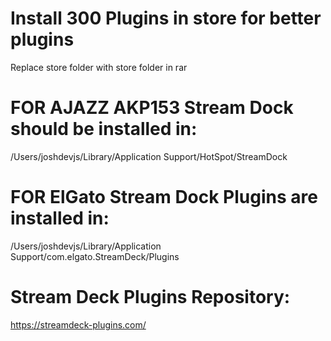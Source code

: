 # Install 300 Plugins in store for better plugins
Replace store folder with store folder in rar

# FOR AJAZZ AKP153 Stream Dock should be installed in:
/Users/joshdevjs/Library/Application Support/HotSpot/StreamDock

# FOR ElGato Stream Dock Plugins are installed in:
/Users/joshdevjs/Library/Application Support/com.elgato.StreamDeck/Plugins

# Stream Deck Plugins Repository:
https://streamdeck-plugins.com/
